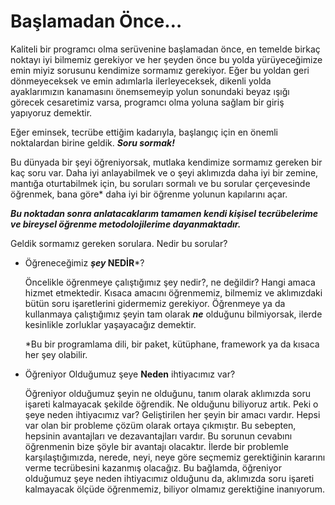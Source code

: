 # Başlamadan Önce…

Kaliteli bir programcı olma serüvenine başlamadan önce, en temelde birkaç noktayı iyi bilmemiz gerekiyor ve her şeyden önce bu yolda yürüyeceğimize emin miyiz sorusunu kendimize sormamız gerekiyor. Eğer bu yoldan geri dönmeyeceksek ve emin adımlarla ilerleyeceksek, dikenli yolda ayaklarımızın kanamasını önemsemeyip yolun sonundaki beyaz ışığı görecek cesaretimiz varsa, programcı olma yoluna sağlam bir giriş yapıyoruz demektir.

Eğer eminsek, tecrübe ettiğim kadarıyla, başlangıç için en önemli noktalardan birine geldik. ***Soru sormak!***

Bu dünyada bir şeyi öğreniyorsak, mutlaka kendimize sormamız gereken bir kaç soru var. Daha iyi anlayabilmek ve o şeyi aklımızda daha iyi bir zemine, mantığa oturtabilmek için, bu soruları sormalı ve bu sorular çerçevesinde öğrenmek, bana göre* daha iyi bir öğrenme yolunun kapılarını açar.

***Bu noktadan sonra anlatacaklarım tamamen kendi kişisel tecrübelerime ve bireysel öğrenme metodolojilerime dayanmaktadır.***

Geldik sormamız gereken sorulara. Nedir bu sorular? 

- Öğreneceğimiz ***şey* NEDİR***?
    
    Öncelikle öğrenmeye çalıştığımız şey nedir?, ne değildir? Hangi amaca hizmet etmektedir. Kısaca amacını öğrenmemiz, bilmemiz ve aklımızdaki bütün soru işaretlerini gidermemiz gerekiyor. Öğrenmeye ya da kullanmaya çalıştığımız şeyin tam olarak ***ne*** olduğunu bilmiyorsak, ilerde kesinlikle zorluklar yaşayacağız demektir. 
    
    *Bu bir programlama dili, bir paket, kütüphane, framework ya da kısaca her şey olabilir.
    
- Öğreniyor Olduğumuz şeye **Neden** ihtiyacımız var?
    
    Öğreniyor olduğumuz şeyin ne olduğunu, tanım olarak aklımızda soru işareti kalmayacak şekilde öğrendik. Ne olduğunu biliyoruz artık. Peki o şeye neden ihtiyacımız var? Geliştirilen her şeyin bir amacı vardır. Hepsi var olan bir probleme çözüm olarak ortaya çıkmıştır. Bu sebepten, hepsinin avantajları ve dezavantajları vardır. Bu sorunun cevabını öğrenmenin bize şöyle bir avantajı olacaktır. İlerde bir problemle karşılaştığımızda, nerede, neyi, neye göre seçmemiz gerektiğinin kararını verme tecrübesini kazanmış olacağız. Bu bağlamda, öğreniyor olduğumuz şeye neden ihtiyacımız olduğunu da, aklımızda soru işareti kalmayacak ölçüde öğrenmemiz, biliyor olmamız gerektiğine inanıyorum.